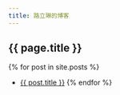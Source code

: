 ```yaml
---
title: 路立琳的博客
---
```

## {{ page.title }}

{% for post in site.posts %}
- [{{ post.title }}]({{site.baseurl}}{{post.url}})
{% endfor %}
